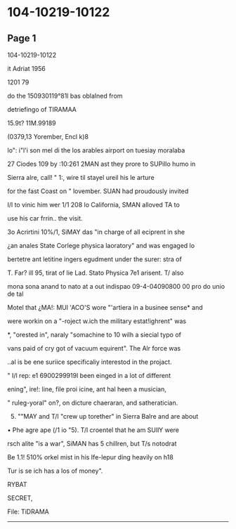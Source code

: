 # 104-10219-10122

## Page 1

104-10219-10122

it Adriat 1956

1201 79

do the 150930119°81l bas oblalned from

detriefingo of TIRAMAA

15.9t? 11M.99189

(0379,13 Yorember, Encl k)8

lo": i"l'i son mel di the los arables airport on tuesiay moralaba

27 Ciodes 109 by :10:261 2MAN ast they prore to SUPillo humo in

Sierra alre, call! " 1:, wire til stayel ureil his le arture

for the fast Coast on " lovember. SUAN had proudously invited

I/l to vinic him wer 1/1 208 lo California, SMAN alloved TA to

use his car frrin.. the visit.

3o Acrirtini 10%/1, SiMAY das "in charge of all eciprent in she

¿an anales State Corlege physica laoratory" and was engaged lo

bertetre ant letitine ingers egudment under the surer: stra of

T. Far? ill 95, tirat of lie Lad. Stato Physica 7e1 arisent. T/ also

mona sona anand to nato at a out indispao 09-4-04090800 00 pro do unio de tal

Motel that ¿MA!: MUl 'ACO'S wore "'artiera in a businee sense* and

were workin on a "-roject w.ich the military estat!ighrent" was

*, "orested in", naraly "somachine to 10 wilh a siecial typo of

vans paid of cry got of vacuum equirent". The Alr force was

..al is be ene suriice specificaliy interestod in the projact.

" I/l rep: e1 6900299919l been einged in a lot of different

ening", ire!: line, file proi icine, ant hal heen a musician,

" ruleg-yoral" on?, on dicture chaeraran, and satheratician.

5. ""MAY and T/l "crew up torether" in Sierra Balre and are about

• Phe agre ape (/1 io "5). T/l croentel that he am SUllY were

rsch alite "is a war", SiMAN has 5 chillren, but T/s notodrat

Be 1.1! 510% orkel mist in his Ife-lepur ding heavily on h18

Tur is se ich has a los of money".

RYBAT

SECRET,

File: TiDRAMA

---

